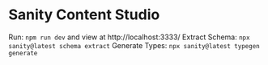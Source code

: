 # Sanity Content Studio
Run: `npm run dev` and view at http://localhost:3333/
Extract Schema: `npx sanity@latest schema extract`
Generate Types: `npx sanity@latest typegen generate`
